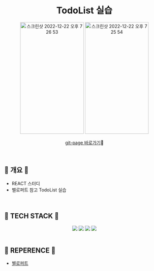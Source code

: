 <h1 align='center'> TodoList 실습 </h1>
<div align='center'>
<img width="200" height="350" alt="스크린샷 2022-12-22 오후 7 26 53" src="https://user-images.githubusercontent.com/99378739/209114251-314e3759-d588-40d8-8820-da37502f8c3b.png">  <img width="200" height="350" alt="스크린샷 2022-12-22 오후 7 25 54" src="https://user-images.githubusercontent.com/99378739/209114247-3e626b13-83d4-4d57-8f7a-b9f83a4eddbb.png">

[git-page 바로가기](https://yj-seol.github.io/todoList/)🔗

</div>
<br />

## :gem: 개요 :gem:

-   REACT 스터디
-   벨로퍼트 참고 TodoList 실습

<br />

## :gem: TECH STACK :gem:
<div align='center'>
<img src="https://img.shields.io/badge/React-61DAFB?style=flat-square&logo=React&logoColor=white"/> <img src="https://img.shields.io/badge/HTML5-E34F26?style=flat-square&logo=HTML5&logoColor=white"/> <img src="https://img.shields.io/badge/CSS-1572B6?style=flat-square&logo=CSS3&logoColor=white"/> <img src="https://img.shields.io/badge/JavaScript-F7DF1E?style=flat-square&logo=JavaScript&logoColor=white"/>
</div>
<br />

## :gem: REPERENCE :gem:

- <a href='https://react.vlpt.us/mashup-todolist/'>벨로퍼트</a>

